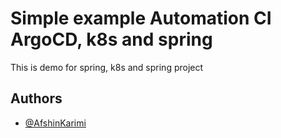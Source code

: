 
# Simple example Automation CI ArgoCD, k8s and spring

This is demo for spring, k8s and spring project

## Authors

- [@AfshinKarimi](https://www.github.com/AfshinKarimi)


